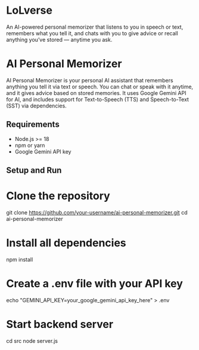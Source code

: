 # LoLverse
An AI-powered personal memorizer that listens to you in speech or text, remembers what you tell it, and chats with you to give advice or recall anything you’ve stored — anytime you ask.



# AI Personal Memorizer

AI Personal Memorizer is your personal AI assistant that remembers anything you tell it via text or speech. You can chat or speak with it anytime, and it gives advice based on stored memories. It uses Google Gemini API for AI, and includes support for Text-to-Speech (TTS) and Speech-to-Text (SST) via dependencies.

## Requirements
- Node.js >= 18
- npm or yarn
- Google Gemini API key

## Setup and Run


# Clone the repository
git clone https://github.com/your-username/ai-personal-memorizer.git
cd ai-personal-memorizer

# Install all dependencies
npm install

# Create a .env file with your API key
echo "GEMINI_API_KEY=your_google_gemini_api_key_here" > .env

# Start backend server
cd src
node server.js
